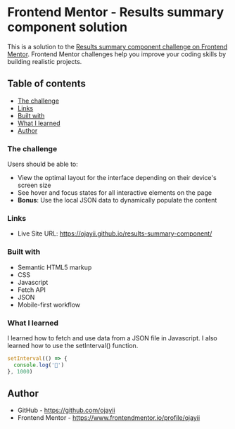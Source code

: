 # Frontend Mentor - Results summary component solution

This is a solution to the [Results summary component challenge on Frontend Mentor](https://www.frontendmentor.io/challenges/results-summary-component-CE_K6s0maV). Frontend Mentor challenges help you improve your coding skills by building realistic projects. 

## Table of contents

  - [The challenge](#the-challenge)
  - [Links](#links)
  - [Built with](#built-with)
  - [What I learned](#what-i-learned)
  - [Author](#author)

### The challenge

Users should be able to:

- View the optimal layout for the interface depending on their device's screen size
- See hover and focus states for all interactive elements on the page
- **Bonus**: Use the local JSON data to dynamically populate the content

### Links

- Live Site URL: https://ojayii.github.io/results-summary-component/

### Built with

- Semantic HTML5 markup
- CSS
- Javascript
- Fetch API
- JSON
- Mobile-first workflow

### What I learned

I learned how to fetch and use data from a JSON file in Javascript.
I also learned how to use the setInterval() function.

```js
setInterval(() => {
  console.log('🎉')
}, 1000)
```

## Author

- GitHub - https://github.com/ojayii
- Frontend Mentor - https://www.frontendmentor.io/profile/ojayii
